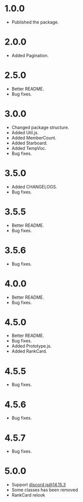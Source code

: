 # 1.0.0
- Published the package.

# 2.0.0
- Added Pagination.

# 2.5.0
- Better README.
- Bug fixes.

# 3.0.0
- Changed package structure.
- Added Util.js.
- Added MemberCount.
- Added Starboard.
- Added TempVoc.
- Bug fixes.

# 3.5.0
- Added CHANGELOGS.
- Bug fixes.

# 3.5.5
- Better README.
- Bug fixes.

# 3.5.6
- Bug fixes.

# 4.0.0
- Better README.
- Bug fixes.

# 4.5.0
- Better README.
- Bug fixes.
- Added Prototype.js.
- Added RankCard.

# 4.5.5
- Bug fixes.

# 4.5.6
- Bug fixes.

# 4.5.7
- Bug fixes.

# 5.0.0
- Support discord.js@14.15.3
- Some classes has been removed
- RankCard relook